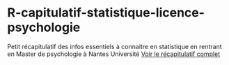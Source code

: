 # R-capitulatif-statistique-licence-psychologie
Petit récapitulatif des infos essentiels à connaitre en statistique en rentrant en Master de psychologie à Nantes Université
[Voir le récapitulatif complet](Récap%20minimum%20stats.md)
